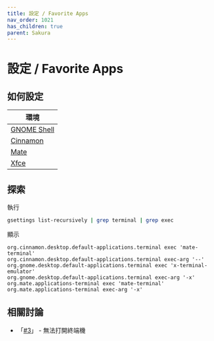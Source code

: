 ```yaml
---
title: 設定 / Favorite Apps
nav_order: 1021
has_children: true
parent: Sakura
---
```



# 設定 / Favorite Apps


## 如何設定

| 環境 |
| --- |
| [GNOME Shell](https://samwhelp.github.io/note-about-terminal/read/terminal/sakura/config-favorite-apps/gnome-shell.html) |
| [Cinnamon](https://samwhelp.github.io/note-about-terminal/read/terminal/sakura/config-favorite-apps/cinnamon.html) |
| [Mate](https://samwhelp.github.io/note-about-terminal/read/terminal/sakura/config-favorite-apps/mate.html) |
| [Xfce](https://samwhelp.github.io/note-about-terminal/read/terminal/sakura/config-favorite-apps/xfce.html) |


## 探索

執行

``` sh
gsettings list-recursively | grep terminal | grep exec
```

顯示

```
org.cinnamon.desktop.default-applications.terminal exec 'mate-terminal'
org.cinnamon.desktop.default-applications.terminal exec-arg '--'
org.gnome.desktop.default-applications.terminal exec 'x-terminal-emulator'
org.gnome.desktop.default-applications.terminal exec-arg '-x'
org.mate.applications-terminal exec 'mate-terminal'
org.mate.applications-terminal exec-arg '-x'
```


## 相關討論

* 「[#3](https://www.ubuntu-tw.org/modules/newbb/viewtopic.php?post_id=364274#forumpost364274)」 - 無法打開終端機
